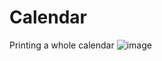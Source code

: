 # Calendar
Printing a whole calendar
![image](https://user-images.githubusercontent.com/99530400/177621851-befc4af3-67cc-4da8-b993-ad11c5f255c3.png)
